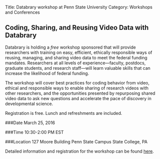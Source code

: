 Title: Databrary workshop at Penn State University
Category: Workshops and Conferences

## Coding, Sharing, and Reusing Video Data with Databrary

Databrary is holding a *free* workshop sponsored that will provide researchers with training on easy, efficient, ethically responsible ways of reusing, managing, and sharing video data to meet the federal funding mandates. Researchers at all levels of experience—faculty, postdocs, graduate students, and research staff—will learn valuable skills that can increase the likelihood of federal funding.

The workshop will cover best practices for coding behavior from video, ethical and responsible ways to enable sharing of research videos with other researchers, and the opportunities presented by repurposing shared video data to ask new questions and accelerate the pace of discovery in developmental science. 

Registration is free. Lunch and refreshments are included. 

###Date
March 25, 2016

###Time
10:30-2:00 PM EST

###Location
127 Moore Building
Penn State Campus
State College, PA

Detailed information and registration for the workshop can be found [here](http://goo.gl/forms/rhLBVAU5M6).

